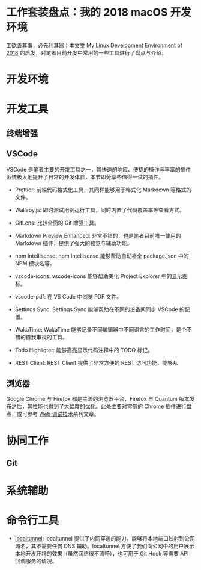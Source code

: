 # 工作套装盘点：我的 2018 macOS 开发环境

工欲善其事，必先利其器；本文受 [My Linux Development Environment of 2018](https://dev.to/brpaz/my-linux-development-environment-of-2018-ch7) 的启发，对笔者目前开发中常用的一些工具进行了盘点与介绍。

# 开发环境

# 开发工具

## 终端增强

## VSCode

VSCode 是笔者主要的开发工具之一，其快速的响应、便捷的操作与丰富的插件系统极大地提升了日常的开发体验，本节即分享些值得一试的插件。

* Prettier: 前端代码格式化工具，其同样能够用于格式化 Markdown 等格式的文件。

* Wallaby.js: 即时测试用例运行工具，同时内置了代码覆盖率等查看方式。

* GitLens: 比较全面的 Git 增强工具。

* Markdown Preview Enhanced: 非常不错的，也是笔者目前唯一使用的 Markdown 插件，提供了强大的预览与辅助功能。

* npm Intellisense: npm Intellisense 能够帮助自动补全 package.json 中的 NPM 模块名等。

* vscode-icons: vscode-icons 能够帮助美化 Project Explorer 中的显示图标。

* vscode-pdf: 在 VS Code 中浏览 PDF 文件。

* Settings Sync: Settings Sync 能够帮助在不同的设备间同步 VSCode 的配置。

* WakaTime: WakaTime 能够记录不同编辑器中不同语言的工作时间，是个不错的自我审视的工具。

* Todo Highligter: 能够高亮显示代码注释中的 TODO 标记。

* REST Client: REST Client 提供了非常方便的 REST 访问功能，能够从

## 浏览器

Google Chrome 与 Firefox 都是主流的浏览器平台，Firefox 自 Quantum 版本发布之后，其性能也得到了大幅度的优化。此处主要对常用的 Chrome 插件进行盘点，或可参考 [Web 调试技术](https://github.com/wxyyxc1992/Web-Series/blob/master/%E5%B7%A5%E7%A8%8B%E5%AE%9E%E8%B7%B5/README.md)系列文章。

# 协同工作

## Git

# 系统辅助

# 命令行工具

* [localtunnel](https://github.com/localtunnel/localtunnel): localtunnel 提供了内网穿透的能力，能够将本地端口映射到公网域名，其不需要任何 DNS 辅助。localtunnel 方便了我们向公网中的用户展示本地开发环境的效果（虽然网络很不流畅），也可用于 Git Hook 等需要 API 回调服务的情况。
